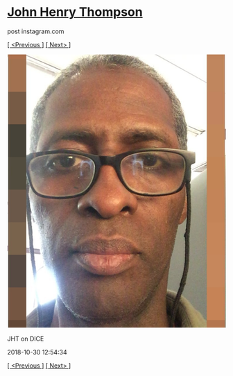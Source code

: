 # [John Henry Thompson](../README.md)
post instagram.com

[[ <Previous ]](2018-10-30-1.md) [[ Next> ]](2018-10-30-3.md)

[![](../media/2018-10-30/JHT-on-DICE.jpg)](../README.md)

JHT on DICE

2018-10-30 12:54:34

[[ <Previous ]](2018-10-30-1.md) [[ Next> ]](2018-10-30-3.md)